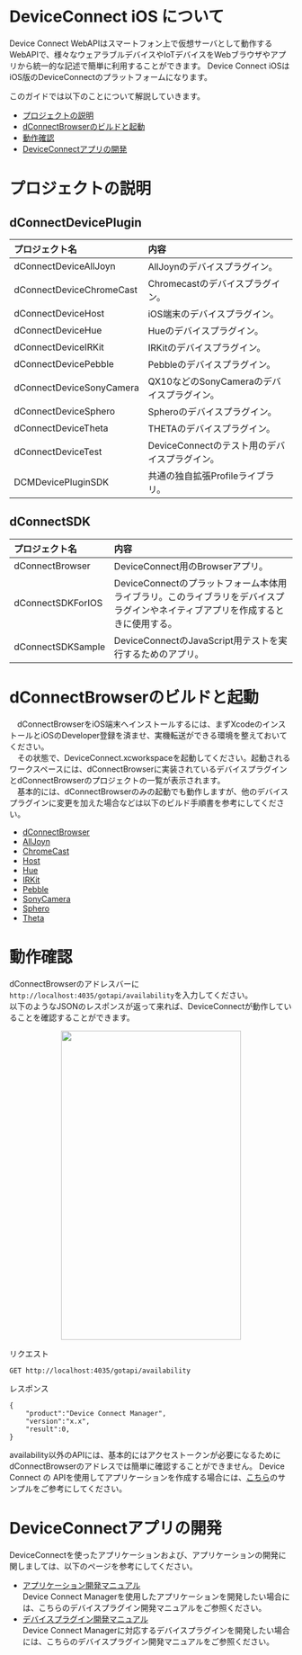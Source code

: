 # DeviceConnect iOS について

Device Connect WebAPIはスマートフォン上で仮想サーバとして動作するWebAPIで、様々なウェアラブルデバイスやIoTデバイスをWebブラウザやアプリから統一的な記述で簡単に利用することができます。
Device Connect iOSはiOS版のDeviceConnectのプラットフォームになります。

このガイドでは以下のことについて解説していきます。

* [プロジェクトの説明](#section1)
* [dConnectBrowserのビルドと起動](#section2)
* [動作確認](#section3)
* [DeviceConnectアプリの開発](#section4)

# <a name="section1">プロジェクトの説明</a>
## dConnectDevicePlugin
| プロジェクト名|内容  |
|:-----------|:---------|
|dConnectDeviceAllJoyn|AllJoynのデバイスプラグイン。|
|dConnectDeviceChromeCast|Chromecastのデバイスプラグイン。|
|dConnectDeviceHost|iOS端末のデバイスプラグイン。|
|dConnectDeviceHue|Hueのデバイスプラグイン。|
|dConnectDeviceIRKit|IRKitのデバイスプラグイン。|
|dConnectDevicePebble|Pebbleのデバイスプラグイン。|
|dConnectDeviceSonyCamera|QX10などのSonyCameraのデバイスプラグイン。|
|dConnectDeviceSphero|Spheroのデバイスプラグイン。|
|dConnectDeviceTheta|THETAのデバイスプラグイン。|
|dConnectDeviceTest|DeviceConnectのテスト用のデバイスプラグイン。|
|DCMDevicePluginSDK|共通の独自拡張Profileライブラリ。 |

## dConnectSDK
| プロジェクト名|内容  |
|:-----------|:---------|
|dConnectBrowser|DeviceConnect用のBrowserアプリ。|
|dConnectSDKForIOS|DeviceConnectのプラットフォーム本体用ライブラリ。このライブラリをデバイスプラグインやネイティブアプリを作成するときに使用する。|
|dConnectSDKSample|DeviceConnectのJavaScript用テストを実行するためのアプリ。|

# <a name="section2">dConnectBrowserのビルドと起動</a>
　dConnectBrowserをiOS端末へインストールするには、まずXcodeのインストールとiOSのDeveloper登録を済ませ、実機転送ができる環境を整えておいてください。<br>
　その状態で、DeviceConnect.xcworkspaceを起動してください。起動されるワークスペースには、dConnectBrowserに実装されているデバイスプラグインとdConnectBrowserのプロジェクトの一覧が表示されます。<br>
　基本的には、dConnectBrowserのみの起動でも動作しますが、他のデバイスプラグインに変更を加えた場合などは以下のビルド手順書を参考にしてください。
　
* [dConnectBrowser](https://github.com/DeviceConnect/DeviceConnect-iOS/wiki/dConnectBrowser-Build)
* [AllJoyn](https://github.com/DeviceConnect/DeviceConnect-iOS/wiki/AllJoyn-Build)
* [ChromeCast](https://github.com/DeviceConnect/DeviceConnect-iOS/wiki/ChromeCast-Build)
* [Host](https://github.com/DeviceConnect/DeviceConnect-iOS/wiki/Host-Build)
* [Hue](https://github.com/DeviceConnect/DeviceConnect-iOS/wiki/Hue-Build)
* [IRKit](https://github.com/DeviceConnect/DeviceConnect-iOS/wiki/IRKit-Build)
* [Pebble](https://github.com/DeviceConnect/DeviceConnect-iOS/wiki/Pebble-Build)
* [SonyCamera](https://github.com/DeviceConnect/DeviceConnect-iOS/wiki/SonyCamera-Build)
* [Sphero](https://github.com/DeviceConnect/DeviceConnect-iOS/wiki/Sphero-Build)
* [Theta](https://github.com/DeviceConnect/DeviceConnect-iOS/wiki/Theta-Build)

# <a name="section3">動作確認</a>
 dConnectBrowserのアドレスバーに`http://localhost:4035/gotapi/availability`を入力してください。<br>
以下のようなJSONのレスポンスが返って来れば、DeviceConnectが動作していることを確認することができます。<br>

 <center><a href="https://raw.githubusercontent.com/wiki/DeviceConnect/DeviceConnect-iOS/imageX.PNG" target="_blank">
<img src="https://raw.githubusercontent.com/wiki/DeviceConnect/DeviceConnect-iOS/imageX.PNG" border="0"
 width="320" height="550" alt="" /></a></center>

 リクエスト

 ```
 GET http://localhost:4035/gotapi/availability
 ```

 レスポンス

 ```
 {
     "product":"Device Connect Manager",
     "version":"x.x",
     "result":0,
}
 ```

  availability以外のAPIには、基本的にはアクセストークンが必要になるためにdConnectBrowserのアドレスでは簡単に確認することができません。
Device Connect の APIを使用してアプリケーションを作成する場合には、[こちら](https://github.com/DeviceConnect/DeviceConnect-iOS/wiki/ApplicationManual)のサンプルをご参考にしてください。

# <a name="section4">DeviceConnectアプリの開発</a>
 DeviceConnectを使ったアプリケーションおよび、アプリケーションの開発に関しましては、以下のページを参考にしてください。

* [アプリケーション開発マニュアル](https://github.com/DeviceConnect/DeviceConnect-iOS/wiki/ApplicationManual)<br>
 Device Connect Managerを使用したアプリケーションを開発したい場合には、こちらのデバイスプラグイン開発マニュアルをご参照ください。
* [デバイスプラグイン開発マニュアル](https://github.com/DeviceConnect/DeviceConnect-iOS/wiki/DevicePluginManual)<br>
Device Connect Managerに対応するデバイスプラグインを開発したい場合には、こちらのデバイスプラグイン開発マニュアルをご参照ください。
